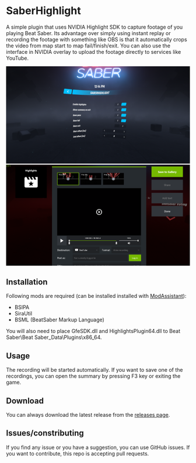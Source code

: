# SaberHighlight
A simple plugin that uses NVIDIA Highlight SDK to capture footage of you playing Beat Saber. Its advantage over simply using instant replay or recording the footage with something like OBS is that it automatically crops the video from map start to map fail/finish/exit. You can also use the interface in NVIDIA overlay to upload the footage directly to services like YouTube.

![screenshot2](screenshot2.png)
![screenshot](screenshot.png)

## Installation
Following mods are required (can be installed installed with [ModAssistant](https://github.com/Assistant/ModAssistant)):
- BSIPA
- SiraUtil
- BSML (BeatSaber Markup Language)

You will also need to place GfeSDK.dll and HighlightsPlugin64.dll to Beat Saber\Beat Saber_Data\Plugins\x86_64.

## Usage
The recording will be started automatically. If you want to save one of the recordings, you can open the summary by pressing F3 key or exiting the game.

## Download
You can always download the latest release from the [releases page](https://github.com/SamuelTulach/SaberHighlight/releases).

## Issues/constributing
If you find any issue or you have a suggestion, you can use GitHub issues. If you want to contribute, this repo is accepting pull requests.